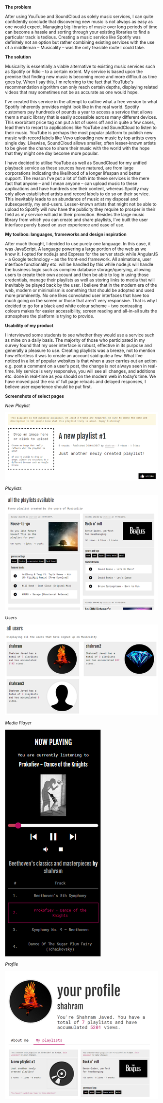 **The problem**

After using YouTube and SoundCloud as solely music services, I can quite confidently conclude that discovering new music is not always as easy as one would expect. Managing big libraries of music over long periods of time can become a hassle and sorting through your existing libraries to find a particular track is tedious. Creating a music service like Spotify was definitely not an option but rather combining existing services with the use of a middleman – Musicality – was the only feasible route I could take.

**The solution**

Musicality is essentially a viable alternative to existing music services such as Spotify or Rdio – to a certain extent. My service is based upon the premise that finding new music is becoming more and more difficult as time goes by. When I say this, I&#39;m referring to the fact that YouTube&#39;s recommendation algorithm can only reach certain depths, displaying related videos that may sometimes not be as accurate as one would hope.

I&#39;ve created this service in the attempt to outline what a free version to what Spotify inherently provides might look like in the real world. Spotify customers pay hundreds of pounds a year to access a service that allows them a music library that is easily accessible across many different devices. This exorbitant price tag can put a lot of users off and in quite a few cases, lead them to resort to applications like YouTube and SoundCloud to listen to their music. YouTube is perhaps the most popular platform to publish new music with record labels like Vevo uploading new music by top artists every single day. Likewise, SoundCloud allows smaller, often lesser-known artists to be given the chance to share their music with the world with the hope that they might one day become more popular.

I have decided to utilise YouTube as well as SoundCloud for my unified playback service as these sources have matured, are from large corporations indicating the likelihood of a longer lifespan and better support. The reason I&#39;ve put a lot of faith into these services is the mere fact that anyone – and I mean anyone – can upload music to these applications and have hundreds see their content, whereas Spotify may only allow established artists and record labels to do so on their service. This inevitably leads to an abundance of music at my disposal and subsequently, my end-users. Lesser-known artists that might not be able to upload to Spotify will now have the publicity they require to prosper in their field as my service will aid in their promotion. Besides the large music library from which you can create and share playlists, I&#39;ve built the user interface purely based on user experience and ease of use.

**My toolbox: languages, frameworks and design inspiration**

After much thought, I decided to use purely one language. In this case, it was JavaScript. A language powering a large portion of the web as we know it. I opted for node.js and Express for the server stack while AngularJS – a Google technology – as the front-end framework. All animations, user interface functionality etc. will be handled by this while node.js will handle the business logic such as complex database storage/querying, allowing users to create their own account and then be able to log in using those credentials, manage their playlists as well as storing links to media that will inevitably be played back by the user. 
I believe that in the modern era of the web, modern or minimalism is something that should be adopted and used more prominently. No one likes convoluted user interfaces that have too much going on the screen or those that aren’t very responsive. That is why I decided to go for a black and white colour scheme – two contrasting colours makes for easier accessibility, screen reading and all-in-all suits the atmosphere the platform is trying to provide.

**Usability of my product**

I interviewed some students to see whether they would use a service such as mine on a daily basis. The majority of those who participated in my survey found that my user interface is robust, effective in its purpose and generally a pleasure to use. Creating playlists was a breeze, not to mention how effortless it was to create an account said quite a few.
What I’ve noticed in a lot of popular websites is that when a user carries out an action e.g. post a comment on a user’s post, the change is not always seen in real-time. My service is very responsive, you will see all changes, and additions etc. done in real-time as you should on the modern web in today’s time. We have moved past the era of full page reloads and delayed responses, I believe user experience should be put first.

**Screenshots of select pages**

*New Playlist*

![New Playlist](example_images/img1.png "New Playlist")

*Playlists*

![Playlists](example_images/img2.png "Playlists")

*Users*

![Users](example_images/img3.png "Users")

*Media Player*

![Media Player](example_images/img4.png "Media Player")

*Profile*

![Profile](example_images/img5.png "Profile")